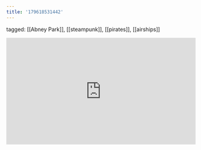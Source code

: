 ```yaml
---
title: '179618531442'
---
```

tagged: [[Abney Park]], [[steampunk]], [[pirates]], [[airships]]
<iframe allow="accelerometer; autoplay; clipboard-write; encrypted-media; gyroscope; picture-in-picture" allowfullscreen="" frameborder="0" height="281" id="youtube_iframe" src="https://www.youtube.com/embed/TZrh6eooyrg?feature=oembed&amp;enablejsapi=1&amp;origin=https://safe.txmblr.com&amp;wmode=opaque" width="500"></iframe>